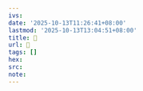 ```yaml
---
ivs:
date: '2025-10-13T11:26:41+08:00'
lastmod: '2025-10-13T13:04:51+08:00'
title: 󰒡
url: 󰒡
tags: []
hex: 
src:
note:
---
```


